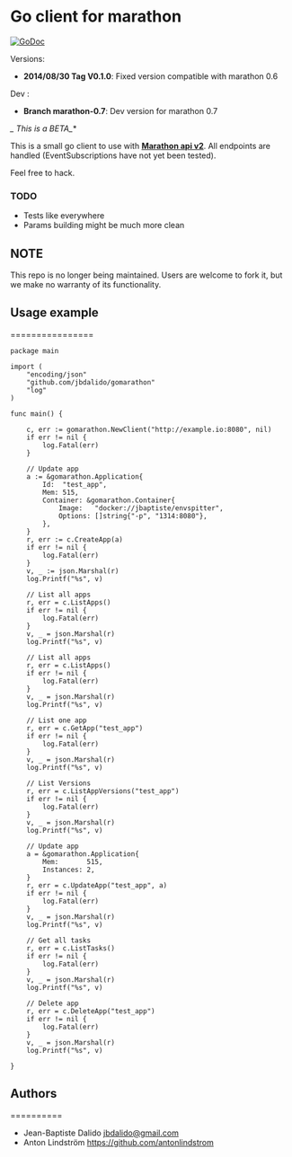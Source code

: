 Go client for marathon
======================

[![GoDoc](https://godoc.org/github.com/jbdalido/gomarathon?status.svg)](https://godoc.org/github.com/jbdalido/gomarathon)

Versions:

 - **2014/08/30 Tag V0.1.0**: 
   Fixed version compatible with marathon 0.6 

Dev :

 - **Branch marathon-0.7**: 
   Dev version for marathon 0.7

**_* This is a BETA_**

This is a small go client to use with **[Marathon api v2](https://mesosphere.github.io/marathon/docs/rest-api.html)**. All endpoints are handled (EventSubscriptions have not yet been tested).

Feel free to hack.

### TODO

* Tests like everywhere
* Params building might be much more clean

## NOTE

This repo is no longer being maintained. Users are welcome to fork it, but we make no warranty of its functionality.

## Usage example
================
    
    package main

    import (
        "encoding/json"
        "github.com/jbdalido/gomarathon"
        "log"
    )

    func main() {

        c, err := gomarathon.NewClient("http://example.io:8080", nil)
        if err != nil {
            log.Fatal(err)
        }

        // Update app
        a := &gomarathon.Application{
            Id:  "test_app",
            Mem: 515,
            Container: &gomarathon.Container{
                Image:   "docker://jbaptiste/envspitter",
                Options: []string{"-p", "1314:8080"},
            },
        }
        r, err := c.CreateApp(a)
        if err != nil {
            log.Fatal(err)
        }
        v, _ := json.Marshal(r)
        log.Printf("%s", v)

        // List all apps
        r, err = c.ListApps()
        if err != nil {
            log.Fatal(err)
        }
        v, _ = json.Marshal(r)
        log.Printf("%s", v)

        // List all apps
        r, err = c.ListApps()
        if err != nil {
            log.Fatal(err)
        }
        v, _ = json.Marshal(r)
        log.Printf("%s", v)

        // List one app
        r, err = c.GetApp("test_app")
        if err != nil {
            log.Fatal(err)
        }
        v, _ = json.Marshal(r)
        log.Printf("%s", v)

        // List Versions
        r, err = c.ListAppVersions("test_app")
        if err != nil {
            log.Fatal(err)
        }
        v, _ = json.Marshal(r)
        log.Printf("%s", v)

        // Update app
        a = &gomarathon.Application{
            Mem:       515,
            Instances: 2,
        }
        r, err = c.UpdateApp("test_app", a)
        if err != nil {
            log.Fatal(err)
        }
        v, _ = json.Marshal(r)
        log.Printf("%s", v)

        // Get all tasks
        r, err = c.ListTasks()
        if err != nil {
            log.Fatal(err)
        }
        v, _ = json.Marshal(r)
        log.Printf("%s", v)

        // Delete app
        r, err = c.DeleteApp("test_app")
        if err != nil {
            log.Fatal(err)
        }
        v, _ = json.Marshal(r)
        log.Printf("%s", v)

    }

## Authors
==========
- Jean-Baptiste Dalido <jbdalido@gmail.com>
- Anton Lindström <https://github.com/antonlindstrom>

